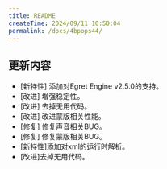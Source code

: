 ```yaml
---
title: README
createTime: 2024/09/11 10:50:04
permalink: /docs/4bpops44/
---
```

## 更新内容

* [新特性] 添加对Egret Engine v2.5.0的支持。
* [改进] 增强稳定性。
* [改进] 去掉无用代码。
* [改进] 改进蒙版相关性能。
* [修复] 修复声音相关BUG。
* [修复] 修复蒙版相关BUG。
* [新特性]添加对xml的运行时解析。
* [改进]去掉无用代码。
